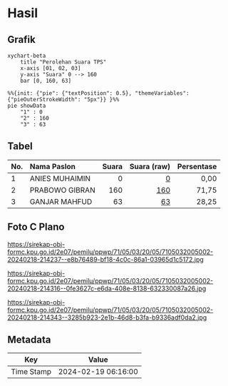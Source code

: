 # Hasil

## Grafik

```mermaid
xychart-beta
    title "Perolehan Suara TPS"
    x-axis [01, 02, 03]
    y-axis "Suara" 0 --> 160
    bar [0, 160, 63]
```

```mermaid
%%{init: {"pie": {"textPosition": 0.5}, "themeVariables": {"pieOuterStrokeWidth": "5px"}} }%%
pie showData
    "1" : 0
    "2" : 160
    "3" : 63
```

## Tabel

| No. | Nama Paslon    | Suara | Suara (raw) | Persentase |
|:--- |:-------------- | -----:| -----------:| ----------:|
| 1   | ANIES MUHAIMIN | 0     | [0][p-1]    | 0,00       |
| 2   | PRABOWO GIBRAN | 160   | [160][p-2]  | 71,75      |
| 3   | GANJAR MAHFUD  | 63    | [63][p-3]   | 28,25      |


[p-1]: https://github.com/gigit-pemilu/pemilu-2024-71-sulawesi-utara/blob/main/pilpres/hitung-suara/sub/71-sulawesi-utara/sub/05-minahasa-selatan/sub/03-ranoyapo/sub/2005-beringin/sub/002-tps/sub/paslon-1.txt
[p-2]: https://github.com/gigit-pemilu/pemilu-2024-71-sulawesi-utara/blob/main/pilpres/hitung-suara/sub/71-sulawesi-utara/sub/05-minahasa-selatan/sub/03-ranoyapo/sub/2005-beringin/sub/002-tps/sub/paslon-2.txt
[p-3]: https://github.com/gigit-pemilu/pemilu-2024-71-sulawesi-utara/blob/main/pilpres/hitung-suara/sub/71-sulawesi-utara/sub/05-minahasa-selatan/sub/03-ranoyapo/sub/2005-beringin/sub/002-tps/sub/paslon-3.txt

## Foto C Plano

https://sirekap-obj-formc.kpu.go.id/2e07/pemilu/ppwp/71/05/03/20/05/7105032005002-20240218-214237--e8b76489-bf18-4c0c-86a1-03965d1c5172.jpg

https://sirekap-obj-formc.kpu.go.id/2e07/pemilu/ppwp/71/05/03/20/05/7105032005002-20240218-214316--0fe3627c-e6da-408e-8138-632330087a26.jpg

https://sirekap-obj-formc.kpu.go.id/2e07/pemilu/ppwp/71/05/03/20/05/7105032005002-20240218-214343--3285b923-2e1b-46d8-b3fa-b9336adf0da2.jpg


## Metadata

| Key        | Value               |
| ---------- | ------------------- |
| Time Stamp | 2024-02-19 06:16:00 |



